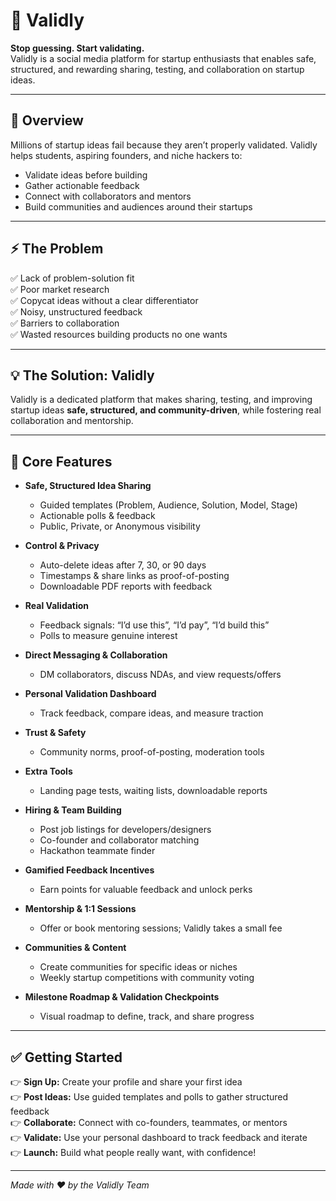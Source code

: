 # 🚀 Validly

**Stop guessing. Start validating.**  
Validly is a social media platform for startup enthusiasts that enables safe, structured, and rewarding sharing, testing, and collaboration on startup ideas.

---

## 📌 Overview

Millions of startup ideas fail because they aren’t properly validated. Validly helps students, aspiring founders, and niche hackers to:
- Validate ideas before building
- Gather actionable feedback
- Connect with collaborators and mentors
- Build communities and audiences around their startups

---

## ⚡️ The Problem

✅ Lack of problem-solution fit  
✅ Poor market research  
✅ Copycat ideas without a clear differentiator  
✅ Noisy, unstructured feedback  
✅ Barriers to collaboration  
✅ Wasted resources building products no one wants

---

## 💡 The Solution: Validly

Validly is a dedicated platform that makes sharing, testing, and improving startup ideas **safe, structured, and community-driven**, while fostering real collaboration and mentorship.

---

## 🔑 Core Features

- **Safe, Structured Idea Sharing**
  - Guided templates (Problem, Audience, Solution, Model, Stage)
  - Actionable polls & feedback
  - Public, Private, or Anonymous visibility

- **Control & Privacy**
  - Auto-delete ideas after 7, 30, or 90 days
  - Timestamps & share links as proof-of-posting
  - Downloadable PDF reports with feedback

- **Real Validation**
  - Feedback signals: “I’d use this”, “I’d pay”, “I’d build this”
  - Polls to measure genuine interest

- **Direct Messaging & Collaboration**
  - DM collaborators, discuss NDAs, and view requests/offers

- **Personal Validation Dashboard**
  - Track feedback, compare ideas, and measure traction

- **Trust & Safety**
  - Community norms, proof-of-posting, moderation tools

- **Extra Tools**
  - Landing page tests, waiting lists, downloadable reports

- **Hiring & Team Building**
  - Post job listings for developers/designers
  - Co-founder and collaborator matching
  - Hackathon teammate finder

- **Gamified Feedback Incentives**
  - Earn points for valuable feedback and unlock perks

- **Mentorship & 1:1 Sessions**
  - Offer or book mentoring sessions; Validly takes a small fee

- **Communities & Content**
  - Create communities for specific ideas or niches
  - Weekly startup competitions with community voting

- **Milestone Roadmap & Validation Checkpoints**
  - Visual roadmap to define, track, and share progress

---

## ✅ Getting Started

👉 **Sign Up:** Create your profile and share your first idea  
👉 **Post Ideas:** Use guided templates and polls to gather structured feedback  
👉 **Collaborate:** Connect with co-founders, teammates, or mentors  
👉 **Validate:** Use your personal dashboard to track feedback and iterate  
👉 **Launch:** Build what people really want, with confidence!

---

*Made with ❤️ by the Validly Team*
